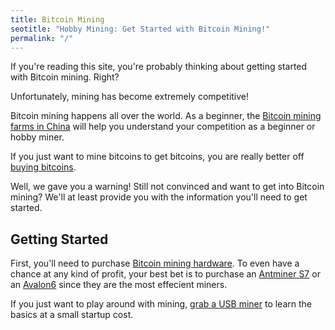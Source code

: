```yaml
---
title: Bitcoin Mining
seotitle: "Hobby Mining: Get Started with Bitcoin Mining!"
permalink: "/"
---
```

If you're reading this site, you're probably thinking about getting started with Bitcoin mining. Right? 

Unfortunately, mining has become extremely competitive! 

Bitcoin mining happens all over the world. As a beginner, the [Bitcoin mining farms in China](/bitcoin-mining-in-china/) will help you understand your competition as a beginner or hobby miner. 

If you just want to mine bitcoins to get bitcoins, you are really better off [buying bitcoins](https://www.buybitcoinworldwide.com/). 

Well, we gave you a warning! Still not convinced and want to get into Bitcoin mining? We'll at least provide you with the information you'll need to get started. 

## Getting Started

First, you'll need to purchase [Bitcoin mining hardware](/mining-hardware/). To even have a chance at any kind of profit, your best bet is to purchase an [Antminer S7](/bitmain-antminer-s7/) or an [Avalon6](/avalon6/) since they are the most effecient miners. 

If you just want to play around with mining, [grab a USB miner](/usb-bitcoin-miners/) to learn the basics at a small startup cost. 